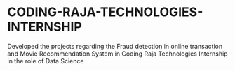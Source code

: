 # CODING-RAJA-TECHNOLOGIES-INTERNSHIP
Developed the projects regarding the Fraud detection in online transaction and Movie Recommendation System in Coding Raja Technologies Internship in the role of Data Science

